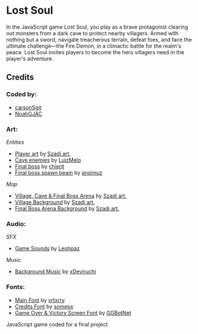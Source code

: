 # Lost Soul


In the JavaScript game Lost Soul, you play as a brave protagonist clearing out monsters from a dark cave to protect nearby villagers. Armed with nothing but a sword, navigate treacherous terrain, 
defeat foes, and face the ultimate challenge—the Fire Demon, in a climactic battle for the realm's peace. Lost Soul invites players to become the hero villagers need in the player's adventure.

## Credits

### Coded by: 

- [carsonSgit](https://github.com/carsonSgit)
- [NoahGJAC](https://github.com/NoahGJAC)

### Art:

*Entities*

- [Player art](https://szadiart.itch.io/2d-soulslike-character) by [Szadi art.](https://szadiart.itch.io/)
- [Cave enemies](https://luizmelo.itch.io/monsters-creatures-fantasy) by [LuizMelo](https://luizmelo.itch.io/)
- [Final boss](https://chierit.itch.io/boss-demon-slime) by [chierit](https://chierit.itch.io/)
- [Final boss spawn beam](https://ansimuz.itch.io/gothicvania-patreon-collection) by [ansimuz](https://ansimuz.itch.io/)

*Map*

- [Village, Cave & Final Boss Arena](https://szadiart.itch.io/pixel-fantasy-caves) by [Szadi art.](https://szadiart.itch.io/)
- [Village Background](https://szadiart.itch.io/background-desert-mountains) by [Szadi art.](https://szadiart.itch.io/)
- [Final Boss Arena Background](https://szadiart.itch.io/pixel-platformer-world) by [Szadi art.](https://szadiart.itch.io/)

### Audio:

*SFX*

- [Game Sounds](https://leohpaz.itch.io/rpg-essentials-sfx-free) by [Leohpaz](https://leohpaz.itch.io/)

*Music*

- [Background Music](https://xdeviruchi.itch.io/8-bit-fantasy-adventure-music-pack) by [xDeviruchi](https://xdeviruchi.itch.io/)

### Fonts:

- [Main Font](https://vrtxrry.itch.io/dungeonfont) by [vrtxrry](https://vrtxrry.itch.io/)
- [Credits Font](https://somepx.itch.io/humble-fonts-free) by [somepx](https://somepx.itch.io/)
- [Game Over & Victory Screen Font](https://ggbot.itch.io/pixeloid-font) by [GGBotNet](https://ggbot.itch.io/)
  
JavaScript game coded for a final project
